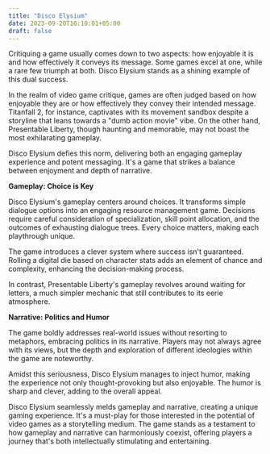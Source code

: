 ```yaml
---
title: "Disco Elysium"
date: 2023-09-20T10:10:01+05:00
draft: false
---
```


Critiquing a game usually comes down to two aspects: how enjoyable it is and how effectively it conveys its message. Some games excel at one, while a rare few triumph at both. Disco Elysium stands as a shining example of this dual success.

In the realm of video game critique, games are often judged based on how enjoyable they are or how effectively they convey their intended message. Titanfall 2, for instance, captivates with its movement sandbox despite a storyline that leans towards a "dumb action movie" vibe. On the other hand, Presentable Liberty, though haunting and memorable, may not boast the most exhilarating gameplay.

Disco Elysium defies this norm, delivering both an engaging gameplay experience and potent messaging. It's a game that strikes a balance between enjoyment and depth of narrative.

**Gameplay: Choice is Key**

Disco Elysium's gameplay centers around choices. It transforms simple dialogue options into an engaging resource management game. Decisions require careful consideration of specialization, skill point allocation, and the outcomes of exhausting dialogue trees. Every choice matters, making each playthrough unique.

The game introduces a clever system where success isn't guaranteed. Rolling a digital die based on character stats adds an element of chance and complexity, enhancing the decision-making process.

In contrast, Presentable Liberty's gameplay revolves around waiting for letters, a much simpler mechanic that still contributes to its eerie atmosphere.

**Narrative: Politics and Humor**

The game boldly addresses real-world issues without resorting to metaphors, embracing politics in its narrative. Players may not always agree with its views, but the depth and exploration of different ideologies within the game are noteworthy.

Amidst this seriousness, Disco Elysium manages to inject humor, making the experience not only thought-provoking but also enjoyable. The humor is sharp and clever, adding to the overall appeal.

Disco Elysium seamlessly melds gameplay and narrative, creating a unique gaming experience. It's a must-play for those interested in the potential of video games as a storytelling medium. The game stands as a testament to how gameplay and narrative can harmoniously coexist, offering players a journey that's both intellectually stimulating and entertaining.
